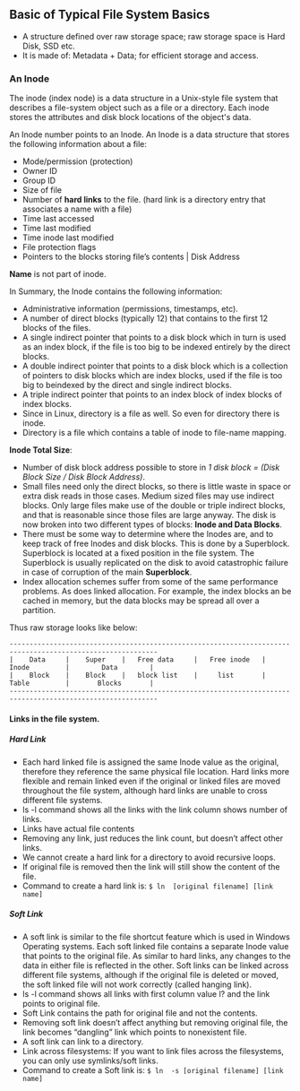 ## Basic of Typical File System Basics
- A structure defined over raw storage space; raw storage space is Hard Disk, SSD etc. 
- It is made of: Metadata + Data; for efficient storage and access. 

### An Inode
The inode (index node) is a data structure in a Unix-style file system that describes a file-system object such as a file or a directory. Each inode stores the attributes and disk block locations of the object's data.

An Inode number points to an Inode. An Inode is a data structure that stores the following information about a file:
- Mode/permission (protection)
- Owner ID
- Group ID
- Size of file
- Number of **hard links** to the file. (hard link is a directory entry that associates a name with a file)
- Time last accessed
- Time last modified
- Time inode last modified
- File protection flags
- Pointers to the blocks storing file’s contents | Disk Address

**Name** is not part of inode.

In Summary, the Inode contains the following information:
- Administrative information (permissions, timestamps, etc).
- A number of direct blocks (typically 12) that contains to the first 12 blocks of the files.
- A single indirect pointer that points to a disk block which in turn is used as an index block, if the file is too big to be indexed entirely by the direct blocks.
- A double indirect pointer that points to a disk block which is a collection of pointers to disk blocks which are index blocks, used if the file is too big to beindexed by the direct and single indirect blocks.
- A triple indirect pointer that points to an index block of index blocks of index blocks.
- Since in Linux, directory is a file as well. So even for directory there is inode.
- Directory is a file which contains a table of inode to file-name mapping.



**Inode Total Size**:
- Number of disk block address possible to store in *1 disk block = (Disk Block Size / Disk Block Address)*.
- Small files need only the direct blocks, so there is little waste in space or extra disk reads in those cases. Medium sized files may use indirect blocks. Only large files make use of the double or triple indirect blocks, and that is reasonable since those files are large anyway. The disk is now broken into two different types of blocks: **Inode and Data Blocks**.
- There must be some way to determine where the Inodes are, and to keep track of free Inodes and disk blocks. This is done by a Superblock. Superblock is located at a fixed position in the file system. The Superblock is usually replicated on the disk to avoid catastrophic failure in case of corruption of the main **Superblock**.
- Index allocation schemes suffer from some of the same performance problems. As does linked allocation. For example, the index blocks an be cached in memory, but the data blocks may be spread all over a partition.

Thus raw storage looks like below: 
```
-----------------------------------------------------------------------------------------------------------
|    Data     |    Super    |   Free data     |   Free inode   |       Inode         |        Data        |
|    Block    |    Block    |   block list    |     list       |       Table         |       Blocks       |
-----------------------------------------------------------------------------------------------------------
```
#### Links in the file system.
##### Hard Link
- Each hard linked file is assigned the same Inode value as the original, therefore they reference the same physical file location. Hard links more flexible and remain linked even if the original or linked files are moved throughout the file system, although hard links are unable to cross different file systems.
- ls -l command shows all the links with the link column shows number of links.
- Links have actual file contents
- Removing any link, just reduces the link count, but doesn’t affect other links.
- We cannot create a hard link for a directory to avoid recursive loops.
- If original file is removed then the link will still show the content of the file.
- Command to create a hard link is: `$ ln  [original filename] [link name]`

##### Soft Link
- A soft link is similar to the file shortcut feature which is used in Windows Operating systems. Each soft linked file contains a separate Inode value that points to the original file. As similar to hard links, any changes to the data in either file is reflected in the other. Soft links can be linked across different file systems, although if the original file is deleted or moved, the soft linked file will not work correctly (called hanging link).
- ls -l command shows all links with first column value l? and the link points to original file.
- Soft Link contains the path for original file and not the contents.
- Removing soft link doesn’t affect anything but removing original file, the link becomes “dangling” link which points to nonexistent file.
- A soft link can link to a directory.
- Link across filesystems: If you want to link files across the filesystems, you can only use symlinks/soft links.
- Command to create a Soft link is: `$ ln  -s [original filename] [link name]`






